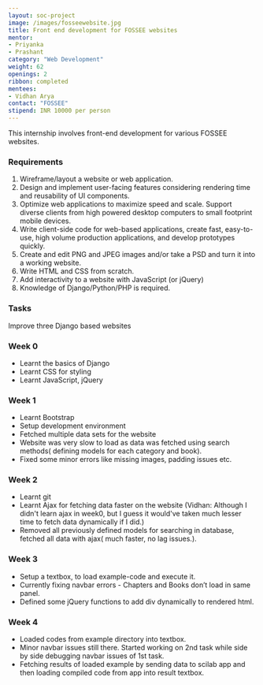 ```yaml
---
layout: soc-project
image: /images/fosseewebsite.jpg
title: Front end development for FOSSEE websites
mentor:
- Priyanka
- Prashant
category: "Web Development"
weight: 62
openings: 2
ribbon: completed
mentees:
- Vidhan Arya
contact: "FOSSEE"
stipend: INR 10000 per person
---
```


This internship involves front-end development for various FOSSEE websites.

<!--break-->

### Requirements
1. Wireframe/layout a website or web application.
2. Design and implement user-facing features considering rendering time and reusability of UI components.
3. Optimize web applications to maximize speed and scale. Support diverse clients from high powered desktop computers to small footprint mobile devices.
4. Write client-side code for web-based applications, create fast, easy-to- use, high volume production applications, and develop prototypes quickly.
5. Create and edit PNG and JPEG images and/or take a PSD and turn it into a working website.
6. Write HTML and CSS from scratch.
7. Add interactivity to a website with JavaScript (or jQuery)
8. Knowledge of Django/Python/PHP is required.

### Tasks
Improve three Django based websites

### Week 0
* Learnt the basics of Django
* Learnt CSS for styling
* Learnt JavaScript, jQuery
 
### Week 1
* Learnt Bootstrap
* Setup development environment
* Fetched multiple data sets for the website
* Website was very slow to load as data was fetched using search methods( defining models for each category and book). 
* Fixed some minor errors like missing images, padding issues etc.
 
### Week 2
* Learnt git
* Learnt Ajax for fetching data faster on the website (Vidhan: Although I didn't learn ajax in week0, but I guess it would've taken much lesser time to fetch data dynamically if I did.)
* Removed all previously defined models for searching in database, fetched all data with ajax( much faster, no lag issues.). 
 
### Week 3
* Setup a textbox, to load example-code and execute it. 
* Currently fixing navbar errors - Chapters and Books don’t load in same panel.
* Defined some jQuery functions to add div dynamically to rendered html.

### Week 4
* Loaded codes from example directory into textbox.
* Minor navbar issues still there. Started working on 2nd task while side by side debugging navbar issues of 1st task.
* Fetching results of loaded example by sending data to scilab app and then loading compiled code from app into result textbox.

